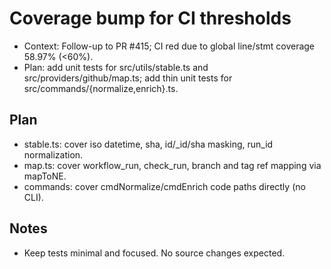 # Coverage bump for CI thresholds

- Context: Follow-up to PR #415; CI red due to global line/stmt coverage 58.97% (<60%).
- Plan: add unit tests for src/utils/stable.ts and src/providers/github/map.ts; add thin unit tests for src/commands/{normalize,enrich}.ts.

## Plan

- stable.ts: cover iso datetime, sha, id/\_id/sha masking, run_id normalization.
- map.ts: cover workflow_run, check_run, branch and tag ref mapping via mapToNE.
- commands: cover cmdNormalize/cmdEnrich code paths directly (no CLI).

## Notes

- Keep tests minimal and focused. No source changes expected.
